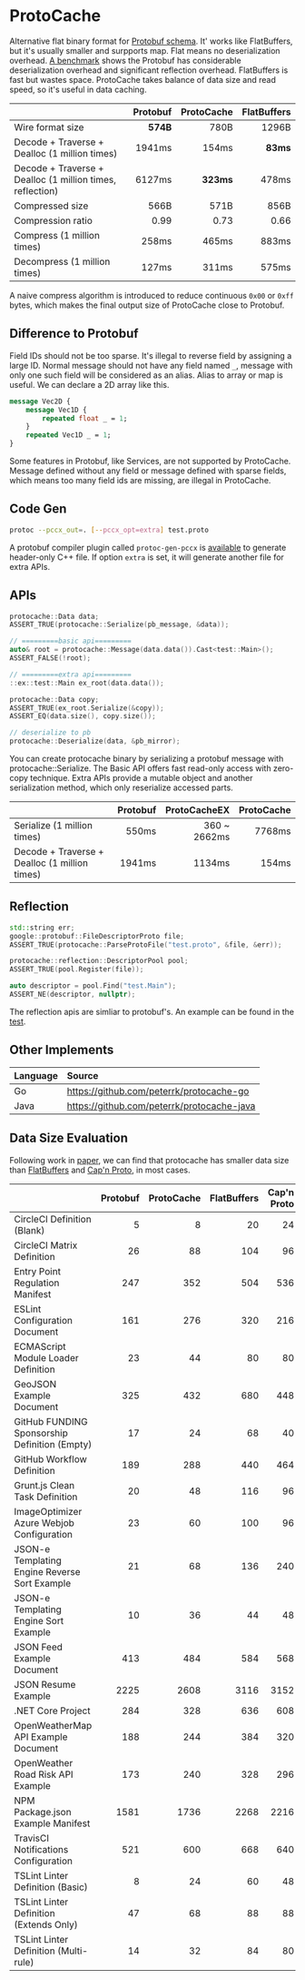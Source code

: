 # ProtoCache

Alternative flat binary format for [Protobuf schema](https://protobuf.dev/programming-guides/proto3/). It' works like FlatBuffers, but it's usually smaller and surpports map. Flat means no deserialization overhead. [A benchmark](test/benchmark) shows the Protobuf has considerable deserialization overhead and significant reflection overhead. FlatBuffers is fast but wastes space. ProtoCache takes balance of data size and read speed, so it's useful in data caching.

|  | Protobuf | ProtoCache | FlatBuffers |
|:-------|----:|----:|----:|
| Wire format size | **574B** | 780B | 1296B |
| Decode + Traverse + Dealloc (1 million times) | 1941ms | 154ms | **83ms** |
| Decode + Traverse + Dealloc (1 million times, reflection) | 6127ms | **323ms** | 478ms |
| Compressed size | 566B | 571B | 856B |
| Compression ratio | 0.99 | 0.73 | 0.66 |
| Compress (1 million times) | 258ms | 465ms | 883ms |
| Decompress (1 million times) | 127ms | 311ms | 575ms |

A naive compress algorithm is introduced to reduce continuous `0x00` or `0xff` bytes, which makes the final output size of ProtoCache close to Protobuf. 

## Difference to Protobuf
Field IDs should not be too sparse. It's illegal to reverse field by assigning a large ID. Normal message should not have any field named `_`, message with only one such field will be considered as an alias. Alias to array or map is useful. We can declare a 2D array like this.
```protobuf
message Vec2D {
	message Vec1D {
		repeated float _ = 1;
	}
	repeated Vec1D _ = 1;
}
```
Some features in Protobuf, like Services, are not supported by ProtoCache. Message defined without any field or message defined with sparse fields, which means too many field ids are missing, are illegal in ProtoCache.

## Code Gen
```sh
protoc --pccx_out=. [--pccx_opt=extra] test.proto
```
A protobuf compiler plugin called `protoc-gen-pccx` is [available](tools/protoc-gen-pccx.cc) to generate header-only C++ file. If option `extra` is set, it will generate another file for extra APIs.

## APIs
```cpp
protocache::Data data;
ASSERT_TRUE(protocache::Serialize(pb_message, &data));

// =========basic api=========
auto& root = protocache::Message(data.data()).Cast<test::Main>();
ASSERT_FALSE(!root);

// =========extra api=========
::ex::test::Main ex_root(data.data());

protocache::Data copy;
ASSERT_TRUE(ex_root.Serialize(&copy));
ASSERT_EQ(data.size(), copy.size());

// deserialize to pb
protocache::Deserialize(data, &pb_mirror);
```
You can create protocache binary by serializing a protobuf message with protocache::Serialize. The Basic API offers fast read-only access with zero-copy technique. Extra APIs provide a mutable object and another serialization method, which only reserialize accessed parts. 

| | Protobuf | ProtoCacheEX | ProtoCache |
|:-------|----:|----:|----:|
| Serialize (1 million times) | 550ms | 360 ~ 2662ms | 7768ms |
| Decode + Traverse + Dealloc (1 million times) | 1941ms | 1134ms | 154ms |

## Reflection
```cpp
std::string err;
google::protobuf::FileDescriptorProto file;
ASSERT_TRUE(protocache::ParseProtoFile("test.proto", &file, &err));

protocache::reflection::DescriptorPool pool;
ASSERT_TRUE(pool.Register(file));

auto descriptor = pool.Find("test.Main");
ASSERT_NE(descriptor, nullptr);
```
The reflection apis are simliar to protobuf's. An example can be found in the [test](test/protocache.cc).

## Other Implements
| Language | Source |
|:----|:----|
| Go | https://github.com/peterrk/protocache-go |
| Java | https://github.com/peterrk/protocache-java |

## Data Size Evaluation
Following work in [paper](https://arxiv.org/pdf/2201.03051), we can find that protocache has smaller data size than [FlatBuffers](https://flatbuffers.dev/) and [Cap'n Proto](https://capnproto.org/), in most cases.

|  | Protobuf | ProtoCache | FlatBuffers | Cap'n Proto  |
|:-------|----:|----:|----:|----:|
| CircleCI Definition (Blank) | 5 | 8 | 20 | 24 |
| CircleCI Matrix Definition | 26 | 88 | 104 | 96 |
| Entry Point Regulation Manifest | 247 | 352 | 504 | 536 |
| ESLint Configuration Document | 161 | 276 | 320 | 216 |
| ECMAScript Module Loader Definition | 23 | 44 | 80 | 80 |
| GeoJSON Example Document | 325 | 432 | 680 | 448 |
| GitHub FUNDING Sponsorship Definition (Empty) | 17 | 24 | 68 | 40 |
| GitHub Workflow Definition | 189 | 288 | 440 | 464 |
| Grunt.js Clean Task Definition | 20 | 48 | 116 | 96 |
| ImageOptimizer Azure Webjob Configuration | 23 | 60 | 100 | 96 |
| JSON-e Templating Engine Reverse Sort Example | 21 | 68 | 136 | 240 |
| JSON-e Templating Engine Sort Example | 10 | 36 | 44 | 48 |
| JSON Feed Example Document | 413 | 484 | 584 | 568 |
| JSON Resume Example | 2225 | 2608 | 3116 | 3152 |
| .NET Core Project | 284 | 328 | 636 | 608 |
| OpenWeatherMap API Example Document | 188 | 244 | 384 | 320 |
| OpenWeather Road Risk API Example | 173 | 240 | 328 | 296 |
| NPM Package.json Example Manifest | 1581 | 1736 | 2268 | 2216 |
| TravisCI Notifications Configuration | 521 | 600 | 668 | 640 |
| TSLint Linter Definition (Basic) | 8 | 24 | 60 | 48 |
| TSLint Linter Definition (Extends Only) | 47 | 68 | 88 | 88 |
| TSLint Linter Definition (Multi-rule) | 14 | 32 | 84 | 80 |
